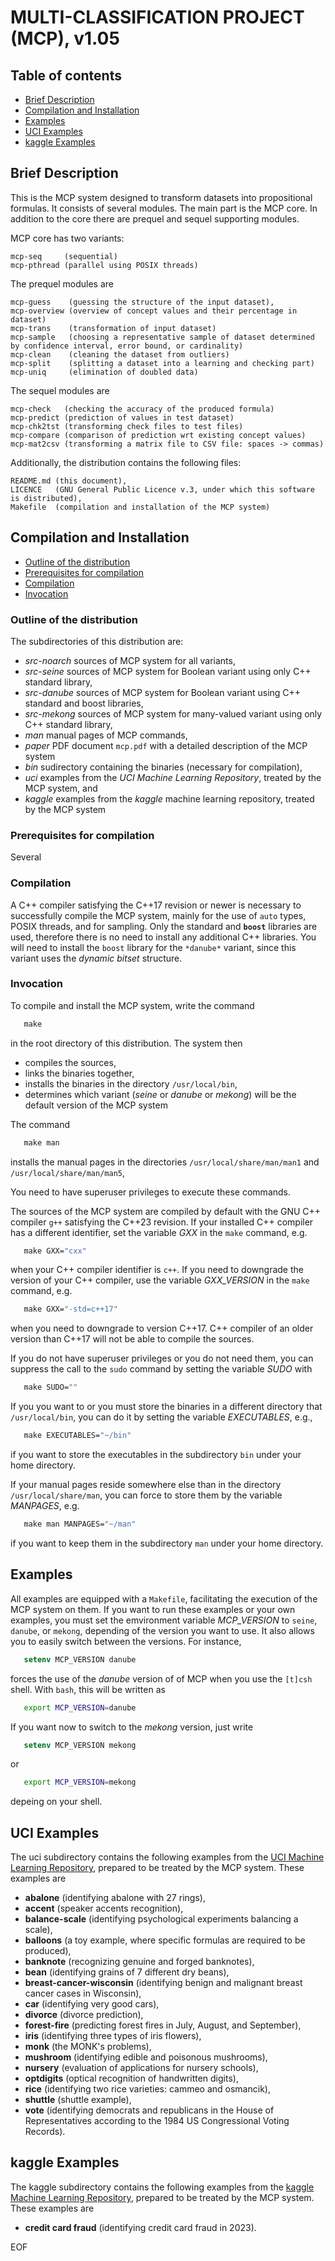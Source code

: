 # MULTI-CLASSIFICATION PROJECT (MCP), v1.05
				   
## Table of contents

* [Brief Description](#brief-description)
* [Compilation and Installation](#compilation-and-installation)
* [Examples](#examples)
* [UCI Examples](#uci-examples)
* [kaggle Examples](#kaggle-examples)



## Brief Description

This  is   the  MCP  system   designed  to  transform   datasets  into
propositional formulas. It consists of  several modules. The main part
is the MCP core. In addition to  the core there are prequel and sequel
supporting modules.

MCP core has two variants:

    mcp-seq     (sequential)
    mcp-pthread (parallel using POSIX threads)

The prequel modules are

    mcp-guess    (guessing the structure of the input dataset),
    mcp-overview (overview of concept values and their percentage in dataset)
    mcp-trans    (transformation of input dataset)
    mcp-sample   (choosing a representative sample of dataset determined by confidence interval, error bound, or cardinality)
    mcp-clean    (cleaning the dataset from outliers)
    mcp-split    (splitting a dataset into a learning and checking part)
    mcp-uniq     (elimination of doubled data)

The sequel modules are

    mcp-check   (checking the accuracy of the produced formula)
    mcp-predict (prediction of values in test dataset)
    mcp-chk2tst (transforming check files to test files)
    mcp-compare (comparison of prediction wrt existing concept values)
    mcp-mat2csv (transforming a matrix file to CSV file: spaces -> commas)

Additionally, the distribution contains the following files:

    README.md (this document),
    LICENCE   (GNU General Public Licence v.3, under which this software is distributed),
    Makefile  (compilation and installation of the MCP system)

## Compilation and Installation
* [Outline of the distribution](#outline-of-the-distribution)
* [Prerequisites for compilation](#prerequisites-for-compilation)
* [Compilation](#compilation)
* [Invocation](#invocation)

### Outline of the distribution

The subdirectories of this distribution are:
 - *src-noarch*  sources of MCP system for all variants,
 - *src-seine*   sources of MCP system for Boolean variant using only C++ standard library,
 - *src-danube*  sources of MCP system for Boolean variant using C++ standard  and boost libraries,
 - *src-mekong*  sources of MCP system for many-valued variant using only C++ standard library,
 - *man*         manual pages of MCP commands,
 - *paper*       PDF document `mcp.pdf` with a detailed description of the MCP system
 - *bin*         sudirectory containing the binaries (necessary for compilation),
 - *uci*         examples from the *UCI Machine Learning Repository*, treated by the MCP system, and
 - *kaggle*      examples from the *kaggle* machine learning repository, treated by the MCP system

### Prerequisites for compilation

Several 

### Compilation

A C++ compiler satisfying the C++17  revision or newer is necessary to
successfully  compile the  MCP system,  mainly for  the use  of `auto`
types,  POSIX  threads,  and  for sampling.   Only  the  standard  and
**`boost`** libraries are used, therefore  there is no need to install
any additional  C++ libraries.  You  will need to install  the `boost`
library  for  the `*danube*`  variant,  since  this variant  uses  the
*dynamic bitset* structure.

### Invocation

To compile and install the MCP system, write the command
```Makefile
   make
```
in the root directory of this distribution. The system then

   - compiles the sources,
   - links the binaries together,
   - installs the binaries in the directory `/usr/local/bin`,
   - determines which variant (*seine* or *danube* or *mekong*) will be the
     default version of the MCP system

The command
```Makefile
   make man
```
installs the manual pages in the directories
`/usr/local/share/man/man1` and `/usr/local/share/man/man5`,

You need to have superuser privileges to execute these commands.

The sources of the MCP system are compiled by default with the GNU C++
compiler `g++` satisfying  the C++23 revision.  If  your installed C++
compiler has  a different  identifier, set the  variable *GXX*  in the
`make` command, e.g.
```Makefile
   make GXX="cxx"
```
when your C++ compiler identifier is `c++`. If you need to downgrade
the version of your C++ compiler, use the variable *GXX_VERSION* in
the `make` command, e.g.
```Makefile
   make GXX="-std=c++17"
```
when you need to downgrade to  version C++17. C++ compiler of an older
version than C++17 will not be able to compile the sources.

If you do not have superuser privileges or you do not need them, you
can suppress the call to the `sudo` command by setting the variable
*SUDO* with
```Makefile
   make SUDO=""
```
If you  you want  to or  you must  store the  binaries in  a different
directory that `/usr/local/bin`, you can do it by setting the variable
*EXECUTABLES*, e.g.,
```Makefile
   make EXECUTABLES="~/bin"
```
if you want to store the executables in the subdirectory `bin` under
your home directory.

If your manual pages reside somewhere else than in the directory
`/usr/local/share/man`, you can force to store them by the variable
*MANPAGES*, e.g.
```Makefile
   make man MANPAGES="~/man"
```
if you want to keep them in the subdirectory `man` under your home
directory.

## Examples

All  examples  are  equipped   with  a  `Makefile`,  facilitating  the
execution of  the MCP system on  them. If you want to run these
examples or your own examples, you must set the emvironment variable
*MCP_VERSION* to `seine`, `danube`, or `mekong`, depending of the
version you want to use. It also allows you to easily switch between
the versions. For instance,
```csh
   setenv MCP_VERSION danube
```
forces the use of the *danube* version of of MCP when you use the
`[t]csh` shell. With `bash`, this will be written as
```bash
   export MCP_VERSION=danube
```
If you want now to switch to the *mekong* version, just write
```csh
   setenv MCP_VERSION mekong
```
or
```bash
   export MCP_VERSION=mekong
```
depeing on your shell.

## UCI Examples

The  uci subdirectory  contains the  following examples  from the  [UCI
Machine Learning Repository](http://archive.ics.uci.edu/ml/), prepared
to be treated by the MCP system. These examples are

 - **abalone**                 (identifying abalone with 27 rings),
 - **accent**		       (speaker accents recognition),
 - **balance-scale**           (identifying psychological experiments balancing a scale),
 - **balloons**                (a toy example, where specific formulas are required to be produced),
 - **banknote**		       (recognizing genuine and forged banknotes),
 - **bean**		       (identifying grains of 7 different dry beans),
 - **breast-cancer-wisconsin** (identifying benign and malignant breast cancer cases in Wisconsin),
 - **car**                     (identifying very good cars),
 - **divorce**		       (divorce prediction),
 - **forest-fire**             (predicting forest fires in July, August, and September),
 - **iris**                    (identifying three types of iris flowers),
 - **monk**		       (the MONK's problems),
 - **mushroom**                (identifying edible and poisonous mushrooms),
 - **nursery**		       (evaluation of applications for nursery schools),
 - **optdigits**	       (optical recognition of handwritten digits),
 - **rice**		       (identifying two rice varieties: cammeo and osmancik),
 - **shuttle**		       (shuttle example),
 - **vote**                    (identifying democrats and republicans in the House of
                                Representatives according to the 1984 US Congressional Voting Records).

## kaggle Examples

The  kaggle  subdirectory contains  the  following  examples from  the
[kaggle Machine Learning Repository](https://www.kaggle.com/),
prepared to be treated by the MCP system. These examples are

 - **credit card fraud**       (identifying credit card fraud in 2023).

EOF
